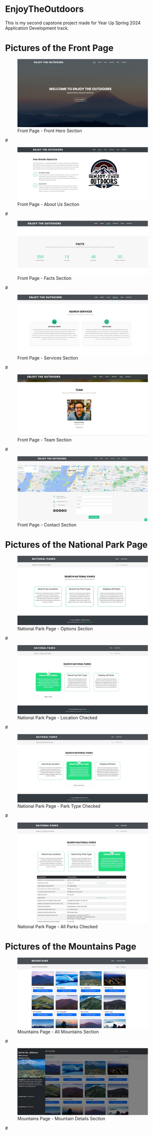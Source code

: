 # EnjoyTheOutdoors
This is my second capstone project made for Year Up Spring 2024 Application Development track.

# Pictures of the Front Page
<figure>
    <img src="images/READMEImages/FrontPageFrontHeroSection.jpg"
         alt="Front Page - Front Hero Section">
    <figcaption>Front Page - Front Hero Section</figcaption>
</figure>
#
<figure>
    <img src="images/READMEImages/FrontPageAboutUsSection.jpg"
         alt="Front Page - About Us Section">
    <figcaption>Front Page - About Us Section</figcaption>
</figure>
#
<figure>
    <img src="images/READMEImages/FrontPageFactsSection.jpg"
         alt="Front Page - Facts Section">
    <figcaption>Front Page - Facts Section</figcaption>
</figure>
#
<figure>
    <img src="images/READMEImages/FrontPageServicesSection.jpg"
         alt="Front Page - Services Section">
    <figcaption>Front Page - Services Section</figcaption>
</figure>
#
<figure>
    <img src="images/READMEImages/FrontPageTeamSection.jpg"
         alt="Front Page - Team Section">
    <figcaption>Front Page - Team Section</figcaption>
</figure>
#
<figure>
    <img src="images/READMEImages/FrontPageContactSection.jpg"
         alt="Front Page - Contact Section">
    <figcaption>Front Page - Contact Section</figcaption>
</figure>

# Pictures of the National Park Page
<figure>
    <img src="images/READMEImages/NationalParksPage%20-%20Options%20Display.jpg"
         alt="National Park Page - Options Section">
    <figcaption>National Park Page - Options Section</figcaption>
</figure>
#
<figure>
    <img src="images/READMEImages/NationalParksPage%20-%20SelectByLocationChecked.jpg"
         alt="National Park Page - Location Checked">
    <figcaption>National Park Page - Location Checked</figcaption>
</figure>
#
<figure>
    <img src="images/READMEImages/NationalParksPage%20-%20SelectByParkTypeChecked.jpg"
         alt="National Park Page - Park Type Checked">
    <figcaption>National Park Page - Park Type Checked</figcaption>
</figure>
#
<figure>
    <img src="images/READMEImages/NationalParksPage%20-%20DisplayAllParksChecked.jpg"
         alt="National Park Page - All Parks Checked">
    <figcaption>National Park Page - All Parks Checked</figcaption>
</figure>

# Pictures of the Mountains Page
<figure>
    <img src="images/READMEImages/MountainsPage%20-%20DisplayAllMountains.jpg"
         alt="Mountains Page - All Mountains Section">
    <figcaption>Mountains Page - All Mountains Section</figcaption>
</figure>
#
<figure>
    <img src="images/READMEImages/MountainsPage%20-%20DisplayDetailsOfASelectedMountain.jpg"
         alt="Mountains Page - Mountain Details Section">
    <figcaption>Mountains Page - Mountain Details Section</figcaption>
</figure>
#



